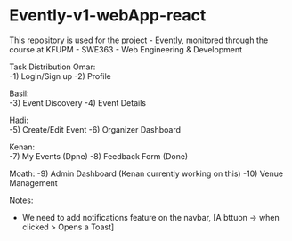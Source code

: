 # Evently-v1-webApp-react
This repository is used for the project - Evently, monitored through the course at KFUPM - SWE363 - Web Engineering &amp; Development

Task Distribution 
Omar:   
-1) Login/Sign up
-2) Profile

Basil:     
-3) Event Discovery 
-4) Event Details

Hadi:     
-5) Create/Edit Event 
-6) Organizer Dashboard

Kenan:  
-7) My Events (Dpne)
-8) Feedback Form (Done)

Moath:
-9) Admin Dashboard (Kenan currently working on this)
-10) Venue Management

Notes: 
- We need to add notifications feature on the navbar, [A bttuon -> when clicked > Opens a Toast]
